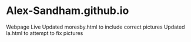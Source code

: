 # Alex-Sandham.github.io
Webpage Live
Updated moresby.html to include correct pictures
Updated la.html to attempt to fix pictures
